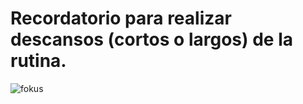 # Recordatorio para realizar descansos (cortos o largos) de la rutina.


![fokus](https://github.com/0623CIFSNCN05LAED/grupo-11/assets/139799911/678cf395-fac4-4b1d-b97f-c22fb2c6cfe2)

